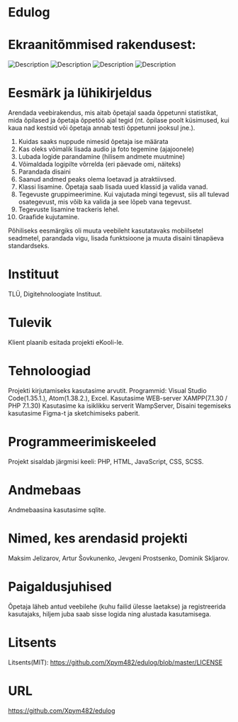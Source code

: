 # Edulog

# Ekraanitõmmised rakendusest:
![Description](https://github.com/Xpym482/edulog/blob/master/img/Screenshot.PNG)
![Description](https://github.com/Xpym482/edulog/blob/master/img/Screenshot2.PNG)
![Description](https://github.com/Xpym482/edulog/blob/master/img/Screenshot3.PNG)
![Description](https://github.com/Xpym482/edulog/blob/master/img/Screenshot4.PNG)

# Eesmärk ja lühikirjeldus
Arendada veebirakendus, mis aitab õpetajal saada õppetunni statistikat, 
mida õpilased ja õpetaja õppetöö ajal tegid (nt. õpilase poolt küsimused, kui kaua nad kestsid või õpetaja annab testi õppetunni jooksul jne.).

1) Kuidas saaks nuppude nimesid õpetaja ise määrata
2) Kas oleks võimalik lisada audio ja foto tegemine (ajajoonele)
3) Lubada logide parandamine (hilisem andmete muutmine)
4) Võimaldada logipilte võrrelda (eri päevade omi, näiteks)
5) Parandada disaini
6) Saanud andmed peaks olema loetavad ja atraktiivsed.
7) Klassi lisamine. Õpetaja saab lisada uued klassid ja valida vanad.
8) Tegevuste gruppimeerimine. Kui vajutada mingi tegevust, siis all tulevad osategevust, mis võib ka valida ja see lõpeb vana tegevust.
9) Tegevuste lisamine trackeris lehel.
10) Graafide kujutamine.

Põhiliseks eesmärgiks oli muuta veebileht kasutatavaks mobiilsetel seadmetel, parandada vigu, lisada funktsioone ja muuta disaini tänapäeva standardseks.

# Instituut
TLÜ, Digitehnoloogiate Instituut.

# Tulevik
Klient plaanib esitada projekti eKooli-le. 

# Tehnoloogiad
Projekti kirjutamiseks kasutasime arvutit. Programmid: Visual Studio Code(1.35.1.), Atom(1.38.2.), Excel.
Kasutasime WEB-server XAMPP(7.1.30 / PHP 7.1.30) 
Kasutasime ka isiklikku serverit WampServer,
Disaini tegemiseks kasutasime Figma-t ja sketchimiseks paberit.

# Programmeerimiskeeled
Projekt sisaldab järgmisi keeli: PHP, HTML, JavaScript, CSS, SCSS.

# Andmebaas
Andmebaasina kasutasime sqlite.

# Nimed, kes arendasid projekti
Maksim Jelizarov,
Artur Šovkunenko,
Jevgeni Prostsenko,
Dominik Skljarov.

# Paigaldusjuhised
Õpetaja läheb antud veebilehe (kuhu failid ülesse laetakse) ja registreerida kasutajaks, hiljem juba saab sisse logida ning alustada kasutamisega.

# Litsents
Litsents(MIT): https://github.com/Xpym482/edulog/blob/master/LICENSE

# URL
https://github.com/Xpym482/edulog
